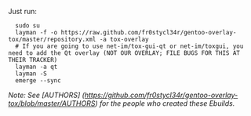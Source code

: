 Just run:
    
```
  sudo su
  layman -f -o https://raw.github.com/fr0stycl34r/gentoo-overlay-tox/master/repository.xml -a tox-overlay
  # If you are going to use net-im/tox-gui-qt or net-im/toxgui, you need to add the Qt overlay (NOT OUR OVERLAY; FILE BUGS FOR THIS AT THEIR TRACKER)
  layman -a qt
  layman -S
  emerge --sync
```

*Note: See [AUTHORS] (https://github.com/fr0stycl34r/gentoo-overlay-tox/blob/master/AUTHORS) for the people who created these Ebuilds.*
